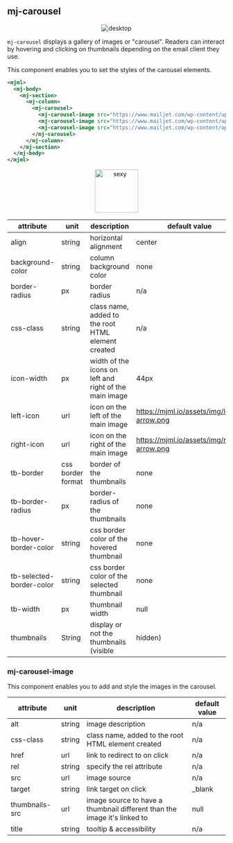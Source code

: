 ## mj-carousel

<p style="text-align: center;" >
  <img src="https://i.imgur.com/wHqIzgd.gif" alt="desktop" />
</p>

`mj-carousel` displays a gallery of images or "carousel". Readers can interact by hovering and clicking on thumbnails depending on the email client they use.

This component enables you to set the styles of the carousel elements.

```xml
<mjml>
  <mj-body>
    <mj-section>
      <mj-column>
        <mj-carousel>
          <mj-carousel-image src="https://www.mailjet.com/wp-content/uploads/2016/11/ecommerce-guide.jpg" />
          <mj-carousel-image src="https://www.mailjet.com/wp-content/uploads/2016/09/3@1x.png" />
          <mj-carousel-image src="https://www.mailjet.com/wp-content/uploads/2016/09/1@1x.png" />
        </mj-carousel>
      </mj-column>
    </mj-section>
  </mj-body>
</mjml>
```

<p style="text-align: center;" >
  <a href="https://mjml.io/try-it-live/components/carousel">
    <img width="100px" src="https://mjml.io/assets/img/svg/TRYITLIVE.svg" alt="sexy" />
  </a>
</p>


attribute | unit | description | default value
----------|------|-------------|---------------
align | string | horizontal alignment | center
background-color | string | column background color | none
border-radius | px | border radius | n/a
css-class | string | class name, added to the root HTML element created | n/a
icon-width | px | width of the icons on left and right of the main image | 44px
left-icon | url | icon on the left of the main image | https://mjml.io/assets/img/left-arrow.png
right-icon | url | icon on the right of the main image | https://mjml.io/assets/img/right-arrow.png
tb-border | css border format | border of the thumbnails | none
tb-border-radius | px | border-radius of the thumbnails | none
tb-hover-border-color | string | css border color of the hovered thumbnail | none
tb-selected-border-color | string | css border color of the selected thumbnail | none
tb-width | px | thumbnail width | null
thumbnails | String | display or not the thumbnails (visible | hidden)

### mj-carousel-image

This component enables you to add and style the images in the carousel.

attribute | unit | description | default value
----------|------|-------------|---------------
alt | string | image description | n/a
css-class | string | class name, added to the root HTML element created | n/a
href | url | link to redirect to on click | n/a
rel | string | specify the rel attribute | n/a
src | url | image source | n/a
target | string | link target on click | \_blank
thumbnails-src | url | image source to have a thumbnail different than the image it's linked to | null
title | string | tooltip & accessibility | n/a

